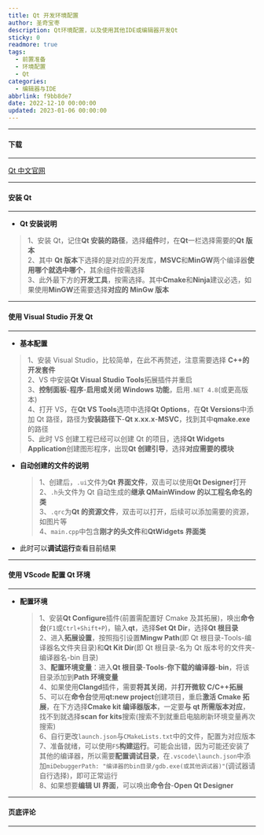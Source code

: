 ```yaml
---
title: Qt 开发环境配置
author: 圣奇宝枣
description: Qt环境配置，以及使用其他IDE或编辑器开发Qt
sticky: 0
readmore: true
tags:
  - 前置准备
  - 环境配置
  - Qt
categories:
  - 编辑器与IDE
abbrlink: f9bb8de7
date: 2022-12-10 00:00:00
updated: 2023-01-06 00:00:00
---
```


---

#### **下载**

---

[Qt 中文官网](https://www.qt.io/zh-cn/)

---

#### **安装 Qt**

---

- **Qt 安装说明**

> 1、安装 Qt，记住**Qt 安装的路径**，选择**组件**时，在**Qt**一栏选择需要的**Qt 版本**  
> 2、其中 **Qt 版本**下选择的是对应的开发库，**MSVC**和**MinGW**两个编译器**使用哪个就选中哪个**，其余组件按需选择  
> 3、此外最下方的**开发工具**，按需选择。其中**Cmake**和**Ninja**建议必选，如果使用**MinGW**还需要选择**对应的 MinGw 版本**

<!-- more -->

---

#### **使用 Visual Studio 开发 Qt**

---

- **基本配置**

> 1、安装 Visual Studio，比较简单，在此不再赘述，注意需要选择 **C++的开发套件**  
> 2、VS 中安装**Qt Visual Studio Tools**拓展插件并重启  
> 3、**控制面板**-**程序**-**启用或关闭 Windows 功能**，启用`.NET 4.8`(或更高版本)  
> 4、打开 VS，在**Qt VS Tools**选项中选择**Qt Options**，在**Qt Versions**中添加 Qt 路径，路径为**安装路径下**-**Qt x.xx.x**-**MSVC**，找到其中**qmake.exe**的路径  
> 5、此时 VS 创建工程已经可以创建 Qt 的项目，选择**Qt Widgets Application**创建图形程序，出现**Qt 创建引导**，选择**对应需要的模块**

- **自动创建的文件的说明**

  > 1、创建后，`.ui`文件为**Qt 界面文件**，双击可以使用**Qt Designer**打开  
  > 2、`.h`头文件为 Qt 自动生成的**继承 QMainWindow 的以工程名命名的类**  
  > 3、`.qrc`为**Qt 的资源文件**，双击可以打开，后续可以添加需要的资源，如图片等  
  > 4、`main.cpp`中包含**刚才的头文件**和**QtWidgets 界面类**

- 此时可以**调试运行**查看目前结果

---

#### **使用 VScode 配置 Qt 环境**

---

- **配置环境**

  > 1、安装**Qt Configure**插件(前置需配置好 Cmake 及其拓展)，唤出**命令台**(`F1`或`Ctrl+Shift+P`)，输入**qt**，选择**Set Qt Dir**，选择**Qt 根目录**  
  > 2、进入**拓展设置**，按照指引设置**Mingw Path**(即 Qt 根目录-Tools-编译器名文件夹目录)和**Qt Kit Dir**(即 Qt 根目录-名为 Qt 版本号的文件夹-编译器名-bin 目录)  
  > 3、**配置环境变量**：进入**Qt 根目录**-**Tools**-**你下载的编译器**-**bin**，将该目录添加到**Path 环境变量**  
  > 4、如果使用**Clangd**插件，需要**将其关闭**，并**打开微软 C/C++拓展**  
  > 5、可以在**命令台**使用**qt:new project**创建项目，重启**激活 Cmake 拓展**，在下方选择**Cmake kit 编译器版本**，一定要**与 qt 所需版本对应**，找不到就选择**scan for kits**搜索(搜索不到就重启电脑刷新环境变量再次搜索)  
  > 6、自行更改`launch.json`与`CMakeLists.txt`中的文件，配置为对应版本  
  > 7、准备就绪，可以使用`F5`**构建运行**。可能会出错，因为可能还安装了其他的编译器，所以需要**配置调试目录**，在`.vscode\launch.json`中添加`miDebuggerPath: "编译器的bin目录/gdb.exe(或其他调试器)"`(调试器请自行选择)，即可正常运行  
  > 8、如果想要**编辑 UI 界面**，可以唤出**命令台**-**Open Qt Designer**

---

#### **页底评论**

---
